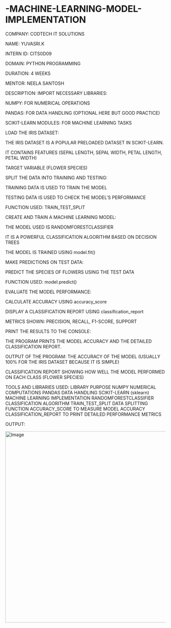 # -MACHINE-LEARNING-MODEL-IMPLEMENTATION

COMPANY: CODTECH IT SOLUTIONS

NAME: YUVASRI.K

INTERN ID: CITS0D09

DOMAIN: PYTHON PROGRAMMING

DURATION: 4 WEEKS

MENTOR: NEELA SANTOSH

DESCRIPTION: IMPORT NECESSARY LIBRARIES:

NUMPY: FOR NUMERICAL OPERATIONS

PANDAS: FOR DATA HANDLING (OPTIONAL HERE BUT GOOD PRACTICE)

SCIKIT-LEARN MODULES: FOR MACHINE LEARNING TASKS

LOAD THE IRIS DATASET:

THE IRIS DATASET IS A POPULAR PRELOADED DATASET IN SCIKIT-LEARN.

IT CONTAINS FEATURES (SEPAL LENGTH, SEPAL WIDTH, PETAL LENGTH, PETAL WIDTH)

TARGET VARIABLE (FLOWER SPECIES)

SPLIT THE DATA INTO TRAINING AND TESTING:

TRAINING DATA IS USED TO TRAIN THE MODEL

TESTING DATA IS USED TO CHECK THE MODEL'S PERFORMANCE

FUNCTION USED: TRAIN_TEST_SPLIT

CREATE AND TRAIN A MACHINE LEARNING MODEL:

THE MODEL USED IS RANDOMFORESTCLASSIFIER

IT IS A POWERFUL CLASSIFICATION ALGORITHM BASED ON DECISION TREES

THE MODEL IS TRAINED USING model.fit()

MAKE PREDICTIONS ON TEST DATA:

PREDICT THE SPECIES OF FLOWERS USING THE TEST DATA

FUNCTION USED: model.predict()

EVALUATE THE MODEL PERFORMANCE:

CALCULATE ACCURACY USING accuracy_score

DISPLAY A CLASSIFICATION REPORT USING classification_report

METRICS SHOWN: PRECISION, RECALL, F1-SCORE, SUPPORT

PRINT THE RESULTS TO THE CONSOLE:

THE PROGRAM PRINTS THE MODEL ACCURACY AND THE DETAILED CLASSIFICATION REPORT.

OUTPUT OF THE PROGRAM:
THE ACCURACY OF THE MODEL (USUALLY 100% FOR THE IRIS DATASET BECAUSE IT IS SIMPLE)

CLASSIFICATION REPORT SHOWING HOW WELL THE MODEL PERFORMED ON EACH CLASS (FLOWER SPECIES)

TOOLS AND LIBRARIES USED:
LIBRARY	PURPOSE
NUMPY	NUMERICAL COMPUTATIONS
PANDAS	DATA HANDLING
SCIKIT-LEARN (sklearn)	MACHINE LEARNING IMPLEMENTATION
RANDOMFORESTCLASSIFIER	CLASSIFICATION ALGORITHM
TRAIN_TEST_SPLIT	DATA SPLITTING FUNCTION
ACCURACY_SCORE	TO MEASURE MODEL ACCURACY
CLASSIFICATION_REPORT	TO PRINT DETAILED PERFORMANCE METRICS

OUTPUT:

<img width="960" height="600" alt="Image" src="https://github.com/user-attachments/assets/32e2637b-402a-4c6e-8ae8-96c591f74a4b" />
